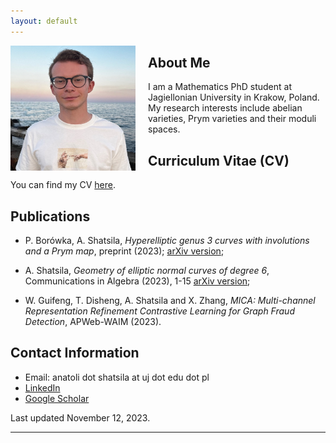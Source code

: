 ```yaml
---
layout: default
---
```



<img src="profile_photo.jpg" alt="Your Photo" style="float: left; margin-right: 20px;" width="200" height="200">

## About Me

I am a Mathematics PhD student at Jagiellonian University in Krakow, Poland. My research interests include abelian varieties, Prym varieties and their moduli spaces.

## Curriculum Vitae (CV)

You can find my CV [here](cv.pdf).

## Publications

- P. Borówka, A. Shatsila, *Hyperelliptic genus 3 curves with involutions and a Prym map*, preprint (2023); [arXiv version](https://arxiv.org/abs/2308.07038);

- A. Shatsila, *Geometry of elliptic normal curves of degree 6*, Communications in Algebra (2023), 1-15 [arXiv version](https://arxiv.org/abs/2203.11672);

- W. Guifeng, T. Disheng, A. Shatsila and X. Zhang, *MICA: Multi-channel Representation Refinement Contrastive Learning for Graph Fraud Detection*, APWeb-WAIM (2023).

## Contact Information

- Email: anatoli dot shatsila at uj dot edu dot pl
- [LinkedIn](https://www.linkedin.com/in/anatoli-shatsila-392b5b206/)
- [Google Scholar](https://scholar.google.com/citations?user=Ka-_WPcAAAAJ&hl=en)

Last updated November 12, 2023.

---
